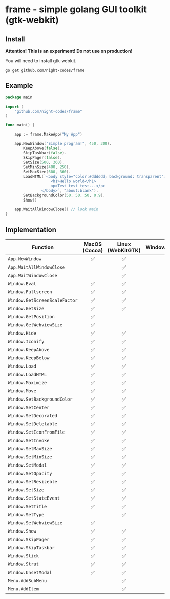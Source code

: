 # frame - simple golang GUI toolkit (gtk-webkit)
## Install

**Attention! This is an experiment! Do not use on production!**

You will need to install gtk-webkit.

`go get github.com/night-codes/frame`


## Example

```go
package main

import (
	"github.com/night-codes/frame"
)

func main() {

	app := frame.MakeApp("My App")

	app.NewWindow("Simple program!", 450, 300).
		KeepAbove(false).
		SkipTaskbar(false).
		SkipPager(false).
		SetSize(500, 360).
		SetMinSize(400, 250).
		SetMaxSize(600, 360).
		LoadHTML(`<body style="color:#dddddd; background: transparent">
					<h1>Hello world</h1>
					<p>Test test test...</p>
				</body>`, "about:blank").
		SetBackgroundColor(50, 50, 50, 0.9).
		Show()

	app.WaitAllWindowClose() // lock main
}
```

## Implementation

| Function                         | MacOS (Cocoa)| Linux (WebKitGTK)| Windows |
| -------------------------------- |:------------:|:----------------:|:-------:|
| `App.NewWindow`                  |       ✅     |         ✅       |         |
| `App.WaitAllWindowClose`         |              |         ✅       |         |
| `App.WaitWindowClose`            |              |         ✅       |         |
| `Window.Eval`                    |       ✅     |         ✅       |         |
| `Window.Fullscreen`              |       ✅     |         ✅       |         |
| `Window.GetScreenScaleFactor`    |       ✅     |         ✅       |         |
| `Window.GetSize`                 |       ✅     |         ✅       |         |
| `Window.GetPosition`             |       ✅     |                  |         |
| `Window.GetWebviewSize`          |       ✅     |                  |         |
| `Window.Hide`                    |       ✅     |         ✅       |         |
| `Window.Iconify`                 |       ✅     |         ✅       |         |
| `Window.KeepAbove`               |       ✅     |         ✅       |         |
| `Window.KeepBelow`               |       ✅     |         ✅       |         |
| `Window.Load`                    |       ✅     |         ✅       |         |
| `Window.LoadHTML`                |       ✅     |         ✅       |         |
| `Window.Maximize`                |       ✅     |         ✅       |         |
| `Window.Move`                    |       ✅     |         ✅       |         |
| `Window.SetBackgroundColor`      |       ✅     |         ✅       |         |
| `Window.SetCenter`               |       ✅     |         ✅       |         |
| `Window.SetDecorated`            |       ✅     |         ✅       |         |
| `Window.SetDeletable`            |       ✅     |         ✅       |         |
| `Window.SetIconFromFile`         |       ✅     |         ✅       |         |
| `Window.SetInvoke`               |       ✅     |         ✅       |         |
| `Window.SetMaxSize`              |       ✅     |         ✅       |         |
| `Window.SetMinSize`              |       ✅     |         ✅       |         |
| `Window.SetModal`                |       ✅     |         ✅       |         |
| `Window.SetOpacity`              |       ✅     |         ✅       |         |
| `Window.SetResizeble`            |       ✅     |         ✅       |         |
| `Window.SetSize`                 |       ✅     |         ✅       |         |
| `Window.SetStateEvent`           |       ✅     |         ✅       |         |
| `Window.SetTitle`                |       ✅     |         ✅       |         |
| `Window.SetType`                 |              |         ✅       |         |
| `Window.SetWebviewSize`          |       ✅     |                  |         |
| `Window.Show`                    |       ✅     |         ✅       |         |
| `Window.SkipPager`               |       ✅     |         ✅       |         |
| `Window.SkipTaskbar`             |       ✅     |         ✅       |         |
| `Window.Stick`                   |       ✅     |         ✅       |         |
| `Window.Strut`                   |       ✅     |         ✅       |         |
| `Window.UnsetModal`              |       ✅     |         ✅       |         |
| `Menu.AddSubMenu`                |              |         ✅       |         |
| `Menu.AddItem`                   |              |         ✅       |         |
